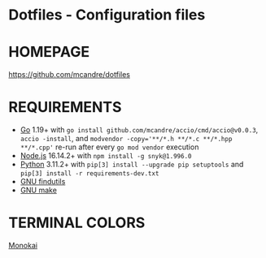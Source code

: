 # Dotfiles - Configuration files

# HOMEPAGE

https://github.com/mcandre/dotfiles

# REQUIREMENTS

* [Go](https://golang.org/) 1.19+ with `go install github.com/mcandre/accio/cmd/accio@v0.0.3`, `accio -install`, and `modvendor -copy='**/*.h **/*.c **/*.hpp **/*.cpp'` re-run after every `go mod vendor` execution
* [Node.js](https://nodejs.org/en) 16.14.2+ with `npm install -g snyk@1.996.0`
* [Python](https://www.python.org/) 3.11.2+ with `pip[3] install --upgrade pip setuptools` and `pip[3] install -r requirements-dev.txt`
* [GNU findutils](https://www.gnu.org/software/findutils/)
* [GNU make](https://www.gnu.org/software/make/)

# TERMINAL COLORS

[Monokai](http://www.reddit.com/r/commandline/comments/1q4b90/is_there_a_monokai_port_for_nano/)
